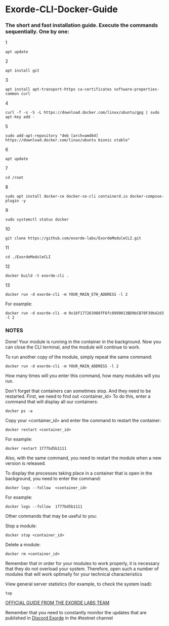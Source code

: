 # Exorde-CLI-Docker-Guide

### The short and fast installation guide. Execute the commands sequentially. One by one:

1
```
apt update
```
2
```
apt install git
```
3
```
apt install apt-transport-https ca-certificates software-properties-common curl
```
4
```
curl -f -s -S -L https://download.docker.com/linux/ubuntu/gpg | sudo apt-key add -
```
5
```
sudo add-apt-repository "deb [arch=amd64] https://download.docker.com/linux/ubuntu bionic stable"
```
6
```
apt update
```
7
```
cd /root
```
8
```
sudo apt install docker-ce docker-ce-cli containerd.io docker-compose-plugin -y
```
9
```
sudo systemctl status docker
```
10
```
git clone https://github.com/exorde-labs/ExordeModuleCLI.git
```
11
```
cd ./ExordeModuleCLI
```
12
```
docker build -t exorde-cli .
```
13
```
docker run -d exorde-cli -m YOUR_MAIN_ETH_ADDRESS -l 2
```
For example:
```
docker run -d exorde-cli -m 0x16f177263988fF6fc8999013BD9bCB70F39b42d3 -l 2
```

### NOTES

Done! Your module is running in the container in the background. Now you can close the CLI terminal, and the module will continue to work.

To run another copy of the module, simply repeat the same command:
```
docker run -d exorde-cli -m YOUR_MAIN_ADDRESS -l 2
```
How many times will you enter this command, how many modules will you run.

Don't forget that containers can sometimes stop. And they need to be restarted. First, we need to find out <container_id>
To do this, enter a command that will display all our containers:
```
docker ps -a
```
Copy your <container_id> and enter the command to restart the container:
```
docker restart <container_id>
```
For example:
```
docker restart 1f77bd5b1111
```
Also, with the same command, you need to restart the module when a new version is released.

To display the processes taking place in a container that is open in the background, you need to enter the command:

```
docker logs --follow  <container_id>
```
For example:
```
docker logs --follow  1f77bd5b1111
```

Other commands that may be useful to you:

Stop a module:

```
docker stop <container_id>
```

Delete a module:

```
docker rm <container_id>
```

Remember that in order for your modules to work properly, it is necessary that they do not overload your system. Therefore, open such a number of modules that will work optimally for your technical characteristics

View general server statistics (for example, to check the system load):

```
top
```
[OFFICIAL GUIDE FROM THE EXORDE LABS TEAM](https://github.com/exorde-labs/ExordeModuleCLI/tree/feat/docker)

Remember that you need to constantly monitor the updates that are published in [Discord Exorde](https://discord.gg/ExordeLabs) in the #testnet channel
